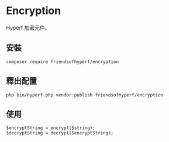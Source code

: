 # Encryption

Hyperf 加密元件。

## 安裝

```shell
composer require friendsofhyperf/encryption
```

## 釋出配置

```shell
php bin/hyperf.php vendor:publish friendsofhyperf/encryption
```

## 使用

```shell
$encryptString = encrypt($string);
$decryptString = decrypt($encryptString);
```
